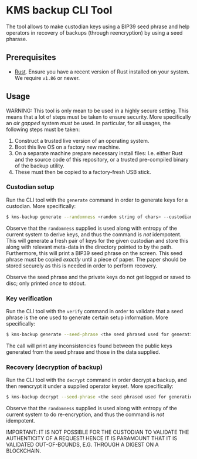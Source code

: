 # KMS backup CLI Tool

The tool allows to make custodian keys using a BIP39 seed phrase and help operators in recovery of backups (through reencryption) by using a seed pharase.

## Prerequisites

- [Rust](https://www.rust-lang.org/tools/install). Ensure you have a recent version of Rust installed on your system. We require `v1.86` or newer.

## Usage

WARNING: This tool is only mean to be used in a highly secure setting. This means that a lot of steps must be taken to ensure security. More specifically an _air gapped_ system *must* be used.
In particular, for all usages, the following steps must be taken:
1. Construct a trusted live version of an operating system.
2. Boot this live OS on a factory new machine.
3. On a separate machine prepare necessary install files: I.e. either Rust and the source code of this repository, or a trusted pre-compiled binary of the backup utility. 
4. These must then be copied to a factory-fresh USB stick.

### Custodian setup

Run the CLI tool with the `generate` command in order to generate keys for a custodian. More specifically:
```bash
$ kms-backup generate --randomness <random string of chars> --custodian-role <1-index role> --path <path and name of the file where the custodian setup info should stored>
```
Observe that the `randomness` supplied is used along with entropy of the current system to derive keys, and thus the command is *not* idempotent. 
This will generate a fresh pair of keys for the given custodian and store this along with relevant meta-data in the directory pointed to by the path.
Furthermore, this will print a BIP39 seed phrase on the screen. This seed phrase must be copied _exactly_ until a piece of paper. The paper should be stored securely as this is needed in order to perform recovery.

Observe the seed phrase and the private keys do not get logged or saved to disc; only printed _once_ to stdout. 

### Key verification 

Run the CLI tool with the `verify` command in order to validate that a seed phrase is the one used to generate certain setup information. More specifically:
```bash
$ kms-backup generate --seed-phrase <the seed phrased used for generation> --path <path and name of the file where the custodian setup info should stored>
```
The call will print any inconsistencies found between the public keys generated from the seed phrase and those in the data supplied.

### Recovery (decryption of backup)

Run the CLI tool with the `decrypt` command in order decrypt a backup, and then reencrypt it under a supplied operator keyset. More specifically:
```bash
$ kms-backup decrypt --seed-phrase <the seed phrased used for generation> --randomness <random string of chars> --custodian-role <1-index role> --recovery-request-path <path and name of the file where the operator recovery request reside> --output-path <path and name of the file where the result of the reencryption should be stored>
```
Observe that the `randomness` supplied is used along with entropy of the current system to do re-encryption, and thus the command is *not* idempotent. 

IMPORTANT: IT IS NOT POSSIBLE FOR THE CUSTODIAN TO VALIDATE THE AUTHENTICITY OF A REQUEST! HENCE IT IS PARAMOUNT THAT IT IS VALIDATED OUT-OF-BOUNDS, E.G. THROUGH A DIGEST ON A BLOCKCHAIN.